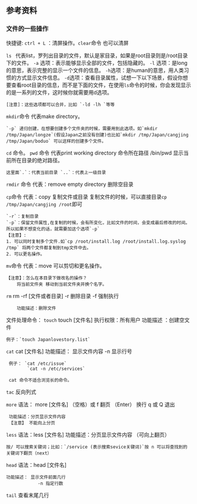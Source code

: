 ## 参考资料
### 文件的一些操作
快捷键:
`ctrl + L` ：清屏操作。`clear`命令 也可以清屏


`ls `
	代表list，罗列出目录的文件，默认是家目录，如果是root目录则是/root目录下的文件。
	`-a` 选项：表示能够显示全部的文件，包括隐藏的。
	`-l` 选项：是long的意思，表示完整的显示一个文件的信息。
	`-h`选项：是human的意思，用人类习惯的方式显示文件信息。
	`-d`选项：查看目录属性，试想一下以下场景，假设你想要查看root目录的信息，而不是下面的文件，在使用`ls`命令的时候，你会发现显示的是一系列的文件，这时候你就需要用d选项。

	[注意]：这些选项都可以合并，比如 `-ld -lh `等等

`mkdir`命令
	代表make directory。

	`-p` 递归创建，在想要创建多个文件夹的时候，需要用到此选项。如`mkdir /tmp/Japan/longze`(假设Japan之前没有创建)也比如`mkdir /tmp/Japan/cangjing /tmp/Japan/boduo` 可以这样的创建多个文件。

`cd` 命令。
`pwd` 命令
	代表print working directory
	命令所在路径 /bin/pwd
	显示当前所在目录的绝对路径。

	这里面`.`：代表当前目录 `..`：代表上一级目录

`rmdir` 命令
	代表：remove empty directory
	删除空目录

`cp`命令
	代表：copy
	复制文件或目录
	复制文件的时候，可以直接目录`cp /tmp/Japan/cangjing /root`即可
	

	`-r`：复制目录
	`-p`：保留文件属性,在复制的时候，会有所变化，比如文件的时间，会变成最后修改的时间。所以如果不想变化的话，就需要加这个选项`-p`
	【注意】:
	1. 可以同时复制多个文件.如`cp /root/install.log /root/install.log.syslog /tmp` 将两个文件都复制到tmp文件中去。
	2. 可以更名操作。

`mv`命令
	代表：move
	可以剪切和更名操作。
	
	【注意】：怎么在本目录下做改名的操作？
		将当前文件夹 移动到当前文件夹并换个名字。


	

`rm`
	rm -rf [文件或者目录]
		-r 删除目录
		-f 强制执行

		功能描述：删除文件


文件处理命令：
`touch`
	touch [文件名]
	执行权限：所有用户
	功能描述 ：创建空文件

	例子：`touch Japanlovestory.list`


`cat`
	cat [文件名]
	功能描述： 显示文件内容
			-n 显示行号

	 例子： `cat /etc/issue`
	 		`cat -n /etc/services`

	 cat 命令不适合浏览长的命令。

`tac` 
	反向列式

`more`
	语法： more [文件名]
	（空格）或 f  翻页
	（Enter）    换行
	 q 或 Q		退出

	 功能描述：分页显示文件内容
	 【注意】 不能向上分页

`less`
	语法：less [文件名]
	功能描述：分页显示文件内容 （可向上翻页）
	
	按/ 可以搜索关键词；比如：`/service (表示搜索sevice关键词)`按 n 可以将查找到的关键词下翻页（next）

`head`
	语法：head [文件名]

	功能描述： 显示文件前面几行
				-n 指定行数



`tail` 查看末尾几行